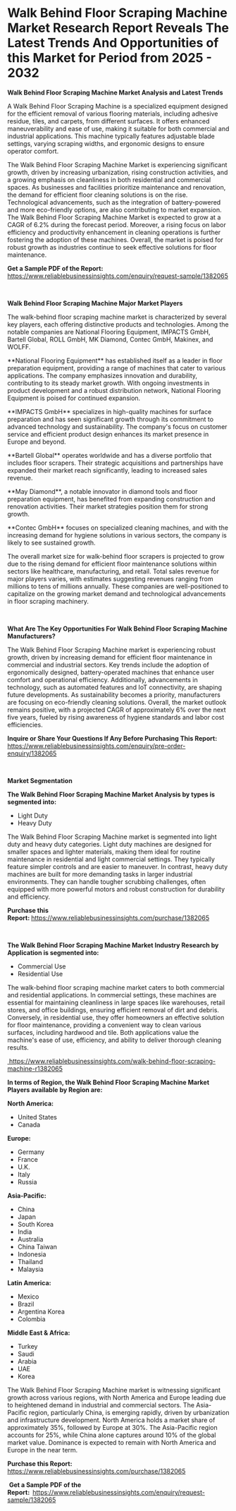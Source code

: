 <p><h1>Walk Behind Floor Scraping Machine Market Research Report Reveals The Latest Trends And Opportunities of this Market for Period from 2025 - 2032</h1></p><p><strong>Walk Behind Floor Scraping Machine Market Analysis and Latest Trends</strong></p>
<p><p>A Walk Behind Floor Scraping Machine is a specialized equipment designed for the efficient removal of various flooring materials, including adhesive residue, tiles, and carpets, from different surfaces. It offers enhanced maneuverability and ease of use, making it suitable for both commercial and industrial applications. This machine typically features adjustable blade settings, varying scraping widths, and ergonomic designs to ensure operator comfort.</p><p>The Walk Behind Floor Scraping Machine Market is experiencing significant growth, driven by increasing urbanization, rising construction activities, and a growing emphasis on cleanliness in both residential and commercial spaces. As businesses and facilities prioritize maintenance and renovation, the demand for efficient floor cleaning solutions is on the rise. Technological advancements, such as the integration of battery-powered and more eco-friendly options, are also contributing to market expansion. The Walk Behind Floor Scraping Machine Market is expected to grow at a CAGR of 6.2% during the forecast period. Moreover, a rising focus on labor efficiency and productivity enhancement in cleaning operations is further fostering the adoption of these machines. Overall, the market is poised for robust growth as industries continue to seek effective solutions for floor maintenance.</p></p>
<p><strong>Get a Sample PDF of the Report:&nbsp;</strong> <a href="https://www.reliablebusinessinsights.com/enquiry/request-sample/1382065?utm_campaign=60&utm_medium=2&utm_source=Github&utm_content=ia&utm_term=16042025&utm_id=walk-behind-floor-scraping-machine">https://www.reliablebusinessinsights.com/enquiry/request-sample/1382065</a></p>
<p>&nbsp;</p>
<p><strong>Walk Behind Floor Scraping Machine Major Market Players</strong></p>
<p><p>The walk-behind floor scraping machine market is characterized by several key players, each offering distinctive products and technologies. Among the notable companies are National Flooring Equipment, IMPACTS GmbH, Bartell Global, ROLL GmbH, MK Diamond, Contec GmbH, Makinex, and WOLFF.</p><p>**National Flooring Equipment** has established itself as a leader in floor preparation equipment, providing a range of machines that cater to various applications. The company emphasizes innovation and durability, contributing to its steady market growth. With ongoing investments in product development and a robust distribution network, National Flooring Equipment is poised for continued expansion.</p><p>**IMPACTS GmbH** specializes in high-quality machines for surface preparation and has seen significant growth through its commitment to advanced technology and sustainability. The company's focus on customer service and efficient product design enhances its market presence in Europe and beyond.</p><p>**Bartell Global** operates worldwide and has a diverse portfolio that includes floor scrapers. Their strategic acquisitions and partnerships have expanded their market reach significantly, leading to increased sales revenue.</p><p>**May Diamond**, a notable innovator in diamond tools and floor preparation equipment, has benefited from expanding construction and renovation activities. Their market strategies position them for strong growth.</p><p>**Contec GmbH** focuses on specialized cleaning machines, and with the increasing demand for hygiene solutions in various sectors, the company is likely to see sustained growth.</p><p>The overall market size for walk-behind floor scrapers is projected to grow due to the rising demand for efficient floor maintenance solutions within sectors like healthcare, manufacturing, and retail. Total sales revenue for major players varies, with estimates suggesting revenues ranging from millions to tens of millions annually. These companies are well-positioned to capitalize on the growing market demand and technological advancements in floor scraping machinery.</p></p>
<p>&nbsp;</p>
<p><strong>What Are The Key Opportunities For Walk Behind Floor Scraping Machine Manufacturers?</strong></p>
<p><p>The Walk Behind Floor Scraping Machine market is experiencing robust growth, driven by increasing demand for efficient floor maintenance in commercial and industrial sectors. Key trends include the adoption of ergonomically designed, battery-operated machines that enhance user comfort and operational efficiency. Additionally, advancements in technology, such as automated features and IoT connectivity, are shaping future developments. As sustainability becomes a priority, manufacturers are focusing on eco-friendly cleaning solutions. Overall, the market outlook remains positive, with a projected CAGR of approximately 6% over the next five years, fueled by rising awareness of hygiene standards and labor cost efficiencies.</p></p>
<p><strong>Inquire or Share Your Questions If Any Before Purchasing This Report:</strong> <a href="https://www.reliablebusinessinsights.com/enquiry/pre-order-enquiry/1382065?utm_campaign=60&utm_medium=2&utm_source=Github&utm_content=ia&utm_term=16042025&utm_id=walk-behind-floor-scraping-machine">https://www.reliablebusinessinsights.com/enquiry/pre-order-enquiry/1382065</a></p>
<p>&nbsp;</p>
<p><strong>Market Segmentation</strong></p>
<p><strong>The Walk Behind Floor Scraping Machine Market Analysis by types is segmented into:</strong></p>
<p><ul><li>Light Duty</li><li>Heavy Duty</li></ul></p>
<p><p>The Walk Behind Floor Scraping Machine market is segmented into light duty and heavy duty categories. Light duty machines are designed for smaller spaces and lighter materials, making them ideal for routine maintenance in residential and light commercial settings. They typically feature simpler controls and are easier to maneuver. In contrast, heavy duty machines are built for more demanding tasks in larger industrial environments. They can handle tougher scrubbing challenges, often equipped with more powerful motors and robust construction for durability and efficiency.</p></p>
<p><strong>Purchase this Report:&nbsp;</strong><a href="https://www.reliablebusinessinsights.com/purchase/1382065?utm_campaign=60&utm_medium=2&utm_source=Github&utm_content=ia&utm_term=16042025&utm_id=walk-behind-floor-scraping-machine">https://www.reliablebusinessinsights.com/purchase/1382065</a></p>
<p>&nbsp;</p>
<p><strong>The Walk Behind Floor Scraping Machine Market Industry Research by Application is segmented into:</strong></p>
<p><ul><li>Commercial Use</li><li>Residential Use</li></ul></p>
<p><p>The walk-behind floor scraping machine market caters to both commercial and residential applications. In commercial settings, these machines are essential for maintaining cleanliness in large spaces like warehouses, retail stores, and office buildings, ensuring efficient removal of dirt and debris. Conversely, in residential use, they offer homeowners an effective solution for floor maintenance, providing a convenient way to clean various surfaces, including hardwood and tile. Both applications value the machine's ease of use, efficiency, and ability to deliver thorough cleaning results.</p></p>
<p><a href="https://www.reliablebusinessinsights.com/walk-behind-floor-scraping-machine-r1382065?utm_campaign=60&utm_medium=2&utm_source=Github&utm_content=ia&utm_term=16042025&utm_id=walk-behind-floor-scraping-machine">&nbsp;https://www.reliablebusinessinsights.com/walk-behind-floor-scraping-machine-r1382065</a></p>
<p><strong>In terms of Region, the Walk Behind Floor Scraping Machine Market Players available by Region are:</strong></p>
<p>
    <p> <strong> North America: </strong>
        <ul>
            <li>United States</li>
            <li>Canada</li>
        </ul>
        </p> 
    <p> <strong> Europe: </strong>
        <ul>
            <li>Germany</li>
            <li>France</li>
            <li>U.K.</li>
            <li>Italy</li>
            <li>Russia</li>
        </ul>
        </p> 
    <p> <strong> Asia-Pacific: </strong>
        <ul>
            <li>China</li>
            <li>Japan</li>
            <li>South Korea</li>
            <li>India</li>
            <li>Australia</li>
            <li>China Taiwan</li>
            <li>Indonesia</li>
            <li>Thailand</li>
            <li>Malaysia</li>
        </ul>
        </p> 
    <p> <strong> Latin America: </strong>
        <ul>
            <li>Mexico</li>
            <li>Brazil</li>
            <li>Argentina Korea</li>
            <li>Colombia</li>
        </ul>
        </p> 
    <p> <strong> Middle East & Africa: </strong>
        <ul>
            <li>Turkey</li>
            <li>Saudi</li>
            <li>Arabia</li>
            <li>UAE</li>
            <li>Korea</li>
        </ul>
    </p>
    </p>
<p><p>The Walk Behind Floor Scraping Machine market is witnessing significant growth across various regions, with North America and Europe leading due to heightened demand in industrial and commercial sectors. The Asia-Pacific region, particularly China, is emerging rapidly, driven by urbanization and infrastructure development. North America holds a market share of approximately 35%, followed by Europe at 30%. The Asia-Pacific region accounts for 25%, while China alone captures around 10% of the global market value. Dominance is expected to remain with North America and Europe in the near term.</p></p>
<p><strong>Purchase this Report: </strong><a href="https://www.reliablebusinessinsights.com/purchase/1382065?utm_campaign=60&utm_medium=2&utm_source=Github&utm_content=ia&utm_term=16042025&utm_id=walk-behind-floor-scraping-machine">https://www.reliablebusinessinsights.com/purchase/1382065</a></p>
<p>&nbsp;<strong>Get a Sample PDF of the Report:&nbsp;&nbsp;</strong><a href="https://www.reliablebusinessinsights.com/enquiry/request-sample/1382065?utm_campaign=60&utm_medium=2&utm_source=Github&utm_content=ia&utm_term=16042025&utm_id=walk-behind-floor-scraping-machine">https://www.reliablebusinessinsights.com/enquiry/request-sample/1382065</a></p>
<p><strong></strong></p>
<p><p></p><p></p><p></p></p>